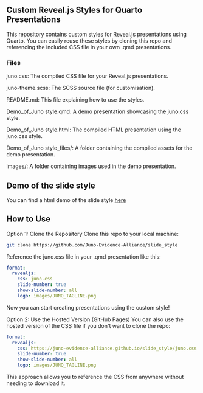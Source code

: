 ## Custom Reveal.js Styles for Quarto Presentations

This repository contains custom styles for Reveal.js presentations using Quarto. You can easily reuse these styles by cloning this repo and referencing the included CSS file in your own .qmd presentations.

### Files
juno.css: The compiled CSS file for your Reveal.js presentations.

juno-theme.scss: The SCSS source file (for customisation).

README.md: This file explaining how to use the styles.

Demo_of_Juno style.qmd: A demo presentation showcasing the juno.css style.

Demo_of_Juno style.html: The compiled HTML presentation using the juno.css style.

Demo_of_Juno style_files/: A folder containing the compiled assets for the demo presentation.

images/: A folder containing images used in the demo presentation.

## Demo of the slide style

You can find a html demo of the slide style [here](https://juno-evidence-alliance.github.io/slide_style/Demo_of_Juno_style.html#/title-slide)

## How to Use
Option 1: Clone the Repository
Clone this repo to your local machine:

```bash
git clone https://github.com/Juno-Evidence-Alliance/slide_style
```
Reference the juno.css file in your .qmd presentation like this:

```yaml
format:
  revealjs:
    css: juno.css
    slide-number: true
    show-slide-number: all
    logo: images/JUNO_TAGLINE.png
```

Now you can start creating presentations using the custom style!

Option 2: Use the Hosted Version (GitHub Pages)
You can also use the hosted version of the CSS file if you don't want to clone the repo:


```yaml
format:
  revealjs:
    css: https://juno-evidence-alliance.github.io/slide_style/juno.css
    slide-number: true
    show-slide-number: all
    logo: images/JUNO_TAGLINE.png
```

This approach allows you to reference the CSS from anywhere without needing to download it.